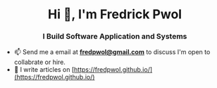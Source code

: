
<h1 align="center">Hi 👋, I'm Fredrick Pwol</h1>
<h3 align="center"> I Build Software Application and Systems </h3>

- 📫 Send me a email at **fredpwol@gmail.com** to discuss I'm open to collabrate or hire.
- 📝 I write articles on [https://fredpwol.github.io/](https://fredpwol.github.io/)

